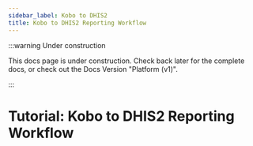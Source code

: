 ```yaml
---
sidebar_label: Kobo to DHIS2
title: Kobo to DHIS2 Reporting Workflow
---
```

:::warning Under construction

This docs page is under construction. Check back later for the complete docs, or check out the Docs Version "Platform (v1)". 

:::

# Tutorial: Kobo to DHIS2 Reporting Workflow


